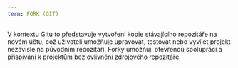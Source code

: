 ```yaml
---
term: FORK (GIT)
---
```


V kontextu Gitu to představuje vytvoření kopie stávajícího repozitáře na novém účtu, což uživateli umožňuje upravovat, testovat nebo vyvíjet projekt nezávisle na původním repozitáři. Forky umožňují otevřenou spolupráci a přispívání k projektům bez ovlivnění zdrojového repozitáře.